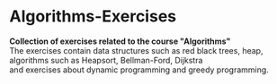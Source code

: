 # Algorithms-Exercises

<b>Collection of exercises related to the course "Algorithms"</b> <br>
The exercises contain data structures such as red black trees, heap, <br>
algorithms such as Heapsort, Bellman-Ford, Dijkstra <br>
and exercises about dynamic programming and greedy programming.
